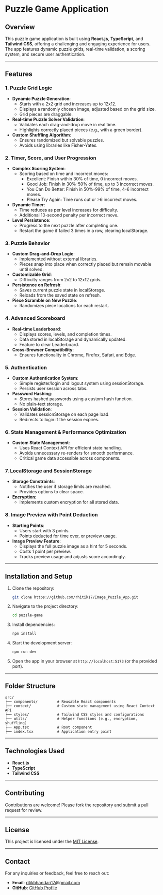 # Puzzle Game Application

## Overview
This puzzle game application is built using **React.js**, **TypeScript**, and **Tailwind CSS**, offering a challenging and engaging experience for users. The app features dynamic puzzle grids, real-time validation, a scoring system, and secure user authentication.

---

## Features

### 1. **Puzzle Grid Logic**
- **Dynamic Puzzle Generation**:
  - Starts with a 2x2 grid and increases up to 12x12.
  - Displays a randomly chosen image, adjusted based on the grid size.
  - Grid pieces are draggable.
- **Real-time Puzzle Solver Validation**:
  - Validates each drag-and-drop move in real time.
  - Highlights correctly placed pieces (e.g., with a green border).
- **Custom Shuffling Algorithm**:
  - Ensures randomized but solvable puzzles.
  - Avoids using libraries like Fisher-Yates.

### 2. **Timer, Score, and User Progression**
- **Complex Scoring System**:
  - Scoring based on time and incorrect moves:
    - Excellent: Finish within 30% of time, 0 incorrect moves.
    - Good Job: Finish in 30%-50% of time, up to 3 incorrect moves.
    - You Can Do Better: Finish in 50%-99% of time, 4-6 incorrect moves.
    - Please Try Again: Time runs out or >6 incorrect moves.
- **Dynamic Timer**:
  - Time reduces as per level increases for difficulty.
  - Additional 10-second penalty per incorrect move.
- **Level Persistence**:
  - Progress to the next puzzle after completing one.
  - Restart the game if failed 3 times in a row, clearing localStorage.

### 3. **Puzzle Behavior**
- **Custom Drag-and-Drop Logic**:
  - Implemented without external libraries.
  - Pieces snap into place when correctly placed but remain movable until solved.
- **Customizable Grid**:
  - Difficulty ranges from 2x2 to 12x12 grids.
- **Persistence on Refresh**:
  - Saves current puzzle state in localStorage.
  - Reloads from the saved state on refresh.
- **Piece Scramble on New Puzzle**:
  - Randomizes piece locations for each restart.

### 4. **Advanced Scoreboard**
- **Real-time Leaderboard**:
  - Displays scores, levels, and completion times.
  - Data stored in localStorage and dynamically updated.
  - Feature to clear Leaderboard.
- **Cross-Browser Compatibility**:
  - Ensures functionality in Chrome, Firefox, Safari, and Edge.

### 5. **Authentication**
- **Custom Authentication System**:
  - Simple register/login and logout system using sessionStorage.
  - Persists user session across tabs.
- **Password Hashing**:
  - Stores hashed passwords using a custom hash function.
  - No plain-text storage.
- **Session Validation**:
  - Validates sessionStorage on each page load.
  - Redirects to login if the session expires.

### 6. **State Management & Performance Optimization**
- **Custom State Management**:
  - Uses React Context API for efficient state handling.
  - Avoids unnecessary re-renders for smooth performance.
  - Critical game data accessible across components.

### 7. **LocalStorage and SessionStorage**
- **Storage Constraints**:
  - Notifies the user if storage limits are reached.
  - Provides options to clear space.
- **Encryption**:
  - Implements custom encryption for all stored data.

### 8. **Image Preview with Point Deduction**
- **Starting Points**:
  - Users start with 3 points.
  - Points deducted for time over, or preview usage.
- **Image Preview Feature**:
  - Displays the full puzzle image as a hint for 5 seconds.
  - Costs 1 point per preview.
  - Tracks preview usage and adjusts score accordingly.

---

## Installation and Setup
1. Clone the repository:
   ```bash
   git clone https://github.com/rhitik17/Image_Puzzle_App.git
   ```
2. Navigate to the project directory:
   ```bash
   cd puzzle-game
   ```
3. Install dependencies:
   ```bash
   npm install
   ```
4. Start the development server:
   ```bash
   npm run dev
   ```
5. Open the app in your browser at `http://localhost:5173` (or the provided port).

---

## Folder Structure
```
src/
├── components/         # Reusable React components
├── context/            # Custom state management using React Context API
├── styles/             # Tailwind CSS styles and configurations
├── utils/              # Helper functions (e.g., encryption, shuffling)
├── App.tsx             # Root component
├── index.tsx           # Application entry point
```

---

## Technologies Used
- **React.js**
- **TypeScript**
- **Tailwind CSS**

---

## Contributing
Contributions are welcome! Please fork the repository and submit a pull request for review.

---

## License
This project is licensed under the [MIT License](LICENSE).

---

## Contact
For any inquiries or feedback, feel free to reach out:
- **Email**: ritikbhandari17@gmail.com
- **GitHub**: [GitHub Profile](https://github.com/rhitik17)

